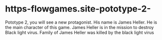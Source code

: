# https-flowgames.site-pototype-2-
Pototype 2, you will see a new protagonist. His name is James Heller. He is the main character of this game. James Heller is in the mission to destroy Black light virus. Family of James Heller was killed by the black light virus
